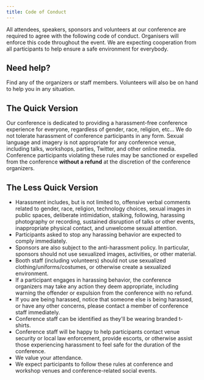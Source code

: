 ```yaml
---
title: Code of Conduct
---
```


All attendees, speakers, sponsors and volunteers at our conference are required to agree with the following code of conduct. Organisers will enforce this code throughout the event. We are expecting cooperation from all participants to help ensure a safe environment for everybody.

## Need help?

Find any of the organizers or staff members. Volunteers will also be on hand to help you in any situation.

## The Quick Version

Our conference is dedicated to providing a harassment-free conference experience for everyone, regardless of gender, race, religion, etc... We do not tolerate harassment of conference participants in any form. Sexual language and imagery is not appropriate for any conference venue, including talks, workshops, parties, Twitter, and other online media. Conference participants violating these rules may be sanctioned or expelled from the conference **without a refund** at the discretion of the conference organizers.

## The Less Quick Version

* Harassment includes, but is not limited to, offensive verbal comments related to gender, race, religion, technology choices, sexual images in public spaces, deliberate intimidation, stalking, following, harassing photography or recording, sustained disruption of talks or other events, inappropriate physical contact, and unwelcome sexual attention.
* Participants asked to stop any harassing behavior are expected to comply immediately. 
* Sponsors are also subject to the anti-harassment policy. In particular, sponsors should not use sexualized images, activities, or other material.  
* Booth staff (including volunteers) should not use sexualized clothing/uniforms/costumes, or otherwise create a sexualized environment.  
* If a participant engages in harassing behavior, the conference organizers may take any action they deem appropriate, including warning the offender or expulsion from the conference with no refund.  
* If you are being harassed, notice that someone else is being harassed, or have any other concerns, please contact a member of conference staff immediately.
* Conference staff can be identified as they'll be wearing branded t-shirts.  
* Conference staff will be happy to help participants contact venue security or local law enforcement, provide escorts, or otherwise assist those experiencing harassment to feel safe for the duration of the conference.  
* We value your attendance.  
* We expect participants to follow these rules at conference and workshop venues and conference-related social events.
